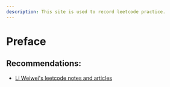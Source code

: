 ```yaml
---
description: This site is used to record leetcode practice.
---
```


# Preface



## Recommendations:

* [Li Weiwei's leetcode notes and articles](https://leetcode-cn.com/u/liweiwei1419/)



